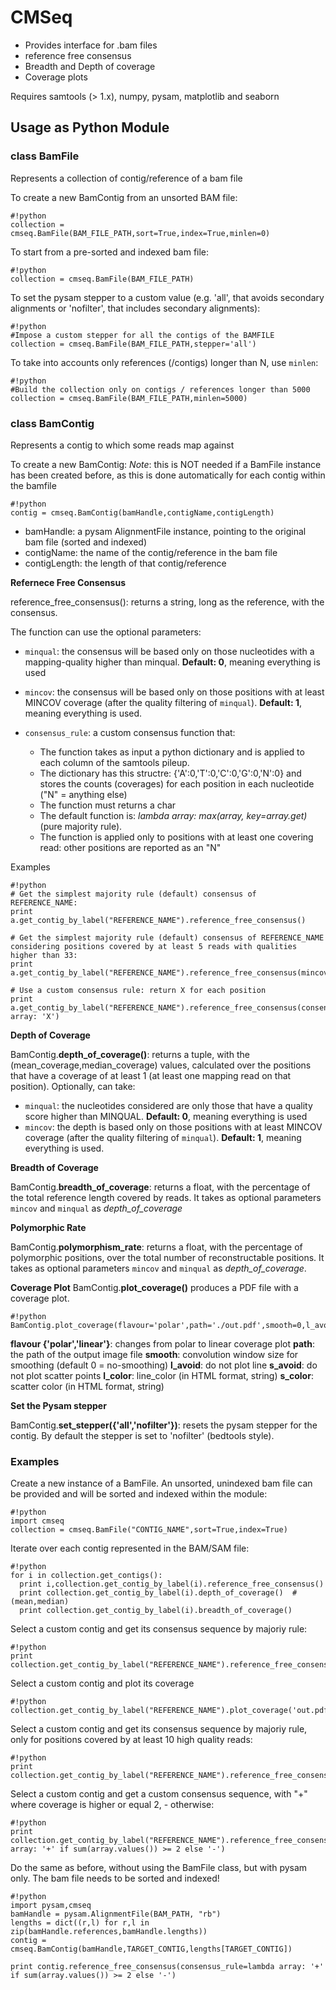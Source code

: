 # CMSeq #

 
* Provides interface for .bam files
* reference free consensus
* Breadth and Depth of coverage
* Coverage plots

Requires samtools (> 1.x), numpy, pysam, matplotlib and seaborn


## Usage as Python Module ##

### class BamFile ###

Represents a collection of contig/reference of a bam file

To create a new BamContig from an unsorted BAM file:
```
#!python
collection = cmseq.BamFile(BAM_FILE_PATH,sort=True,index=True,minlen=0)
```

To start from a pre-sorted and indexed bam file:
```
#!python
collection = cmseq.BamFile(BAM_FILE_PATH)
```

To set the pysam stepper to a custom value (e.g. 'all', that avoids secondary alignments or 'nofilter', that includes secondary alignments):
```
#!python
#Impose a custom stepper for all the contigs of the BAMFILE
collection = cmseq.BamFile(BAM_FILE_PATH,stepper='all')
```

To take into accounts only references (/contigs) longer than N, use `minlen`:
```
#!python
#Build the collection only on contigs / references longer than 5000
collection = cmseq.BamFile(BAM_FILE_PATH,minlen=5000)
```

### class BamContig ###

Represents a contig to which some reads map against

To create a new BamContig:
*Note*: this is NOT needed if a BamFile instance has been created before, as this is done automatically for each contig within the bamfile

```
#!python
contig = cmseq.BamContig(bamHandle,contigName,contigLength)
```

* bamHandle: a pysam AlignmentFile instance, pointing to the original bam file (sorted and indexed)
* contigName: the name of the contig/reference in the bam file
* contigLength: the length of that contig/reference

**Refernece Free Consensus**

reference_free_consensus(): returns a string, long as the reference, with the consensus.

The function can use the optional parameters:

* `minqual`: the consensus will be based only on those nucleotides with a mapping-quality higher than minqual. **Default: 0**, meaning everything is used
* `mincov`: the consensus will be based only on those positions with at least MINCOV coverage (after the quality filtering of `minqual`). **Default: 1**, meaning everything is used.

* `consensus_rule`: a custom consensus function that:
  * The function takes as input a python dictionary and is applied to each column of the samtools pileup. 
  * The dictionary has this structre: {'A':0,'T':0,'C':0,'G':0,'N':0} and stores the counts (coverages) for each position in each nucleotide ("N" = anything else) 
  * The function must returns a char
  * The default function is: *lambda array: max(array, key=array.get)* (pure majority rule).
  * The function is applied only to positions with at least one covering read: other positions are reported as an "N"

Examples
```
#!python
# Get the simplest majority rule (default) consensus of REFERENCE_NAME:
print a.get_contig_by_label("REFERENCE_NAME").reference_free_consensus()

# Get the simplest majority rule (default) consensus of REFERENCE_NAME considering positions covered by at least 5 reads with qualities higher than 33:
print a.get_contig_by_label("REFERENCE_NAME").reference_free_consensus(mincov=5,minqual=33)

# Use a custom consensus rule: return X for each position
print a.get_contig_by_label("REFERENCE_NAME").reference_free_consensus(consensus_rule=lambda array: 'X')
```

**Depth of Coverage**

BamContig.**depth_of_coverage()**: returns a tuple, with the (mean_coverage,median_coverage) values, calculated over the positions that have a coverage of at least 1 (at least one mapping read on that position). Optionally, can take:

* `minqual`: the nucleotides considered are only those that have a quality score higher than MINQUAL. **Default: 0**, meaning everything is used
* `mincov`: the depth is based only on those positions with at least MINCOV coverage (after the quality filtering of `minqual`). **Default: 1**, meaning everything is used.

**Breadth of Coverage**

BamContig.**breadth_of_coverage**: returns a float, with the percentage of the total reference length covered by reads. It takes as optional parameters `mincov` and `minqual` as *depth_of_coverage*

**Polymorphic Rate**

BamContig.**polymorphism_rate**: returns a float, with the percentage of polymorphic positions, over the total number of reconstructable positions. It takes as optional parameters `mincov` and `minqual` as *depth_of_coverage*. 

**Coverage Plot**
BamContig.**plot_coverage()** produces a PDF file with a coverage plot. 

```
#!python
BamContig.plot_coverage(flavour='polar',path='./out.pdf',smooth=0,l_avoid=False,s_avoid=False,l_color='#000000',s_color='#000000')
```

**flavour {'polar','linear'}**: changes from polar to linear coverage plot
**path**: the path of the output image file
**smooth**: convolution window size for smoothing (default 0 = no-smoothing)
**l_avoid**: do not plot line
**s_avoid**: do not plot scatter points
**l_color**: line_color (in HTML format, string)
**s_color**: scatter color (in HTML format, string)

**Set the Pysam stepper**

BamContig.**set_stepper({'all','nofilter'})**: resets the pysam stepper for the contig. By default the stepper is set to 'nofilter' (bedtools style).

### Examples ###

Create a new instance of a BamFile. An unsorted, unindexed bam file can be provided and will be sorted and indexed within the module:

```
#!python
import cmseq
collection = cmseq.BamFile("CONTIG_NAME",sort=True,index=True)
```

Iterate over each contig represented in the BAM/SAM file:

```
#!python
for i in collection.get_contigs():
  print i,collection.get_contig_by_label(i).reference_free_consensus()
  print collection.get_contig_by_label(i).depth_of_coverage()  #(mean,median)
  print collection.get_contig_by_label(i).breadth_of_coverage()
```
Select a custom contig and get its consensus sequence by majoriy rule:
```
#!python
print collection.get_contig_by_label("REFERENCE_NAME").reference_free_consensus()
```

Select a custom contig and plot its coverage
```
#!python
collection.get_contig_by_label("REFERENCE_NAME").plot_coverage('out.pdf')
```

Select a custom contig and get its consensus sequence by majoriy rule, only for positions covered by at least 10 high quality reads:

```
#!python
print collection.get_contig_by_label("REFERENCE_NAME").reference_free_consensus(mincov=10,minqual=33)
```

Select a custom contig and get a custom consensus sequence, with "+" where coverage is higher or equal 2, - otherwise:

```
#!python
print collection.get_contig_by_label("REFERENCE_NAME").reference_free_consensus(consensus_rule=lambda array: '+' if sum(array.values()) >= 2 else '-')
```

Do the same as before, without using the BamFile class, but with pysam only. The bam file needs to be sorted and indexed!

```
#!python
import pysam,cmseq
bamHandle = pysam.AlignmentFile(BAM_PATH, "rb")
lengths = dict((r,l) for r,l in zip(bamHandle.references,bamHandle.lengths))
contig = cmseq.BamContig(bamHandle,TARGET_CONTIG,lengths[TARGET_CONTIG])

print contig.reference_free_consensus(consensus_rule=lambda array: '+' if sum(array.values()) >= 2 else '-')

```